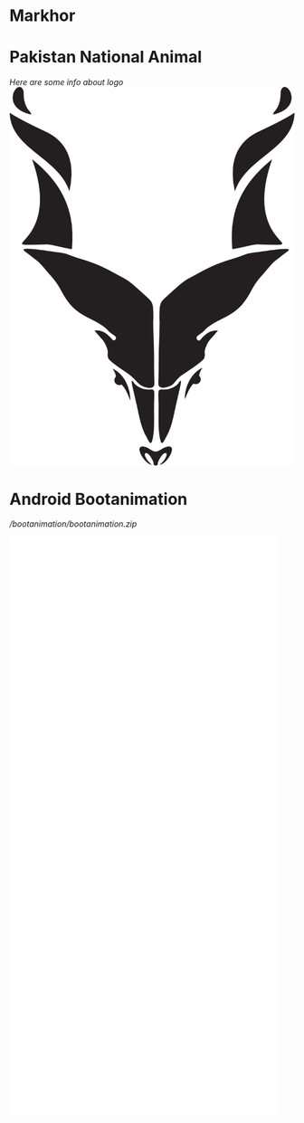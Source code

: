 # Markhor

# Pakistan National Animal
*Here are some info about logo*
![alt text](https://github.com/fahad15090/Markhor/blob/main/markhor-jpg%40150x-100.jpg?raw=true)

# Android Bootanimation
*/bootanimation/bootanimation.zip*

![alt text](https://github.com/fahad15090/Markhor/blob/main/bootanimation/makhor-bootanimation-gif.gif?raw=true)
